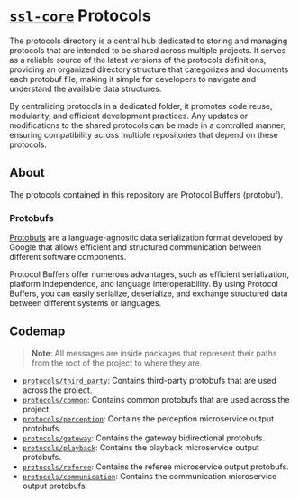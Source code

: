 # [`ssl-core`](https://github.com/robocin/ssl-core) Protocols

The protocols directory is a central hub dedicated to storing and managing protocols that are intended to be shared across multiple projects. It serves as a reliable source of the latest versions of the protocols definitions, providing an organized directory structure that categorizes and documents each protobuf file, making it simple for developers to navigate and understand the available data structures.

By centralizing protocols in a dedicated folder, it promotes code reuse, modularity, and efficient development practices. Any updates or modifications to the shared protocols can be made in a controlled manner, ensuring compatibility across multiple repositories that depend on these protocols.

## About

The protocols contained in this repository are Protocol Buffers (protobuf).

### Protobufs

[Protobufs](https://protobuf.dev) are a language-agnostic data serialization format developed by Google that allows  efficient and structured communication between different software components.

Protocol Buffers offer numerous advantages, such as efficient serialization, platform independence, and language interoperability. By using Protocol Buffers, you can easily serialize, deserialize, and exchange structured data between different systems or languages.

## Codemap

> **Note**: All messages are inside packages that represent their paths from the root of the project to where they are.

- [`protocols/third_party`](protocols/third_party/README.md): Contains third-party protobufs that are used across the project.
- [`protocols/common`](protocols/common/README.md): Contains common protobufs that are used across the project.
- [`protocols/perception`](protocols/perception/README.md): Contains the perception microservice output protobufs.
- [`protocols/gateway`](protocols/gateway/README.md): Contains the gateway bidirectional protobufs.
- [`protocols/playback`](protocols/playback/README.md): Contains the playback microservice output protobufs.
- [`protocols/referee`](protocols/referee/README.md): Contains the referee microservice output protobufs.
- [`protocols/communication`](protocols/communication/README.md): Contains the communication microservice output protobufs.

